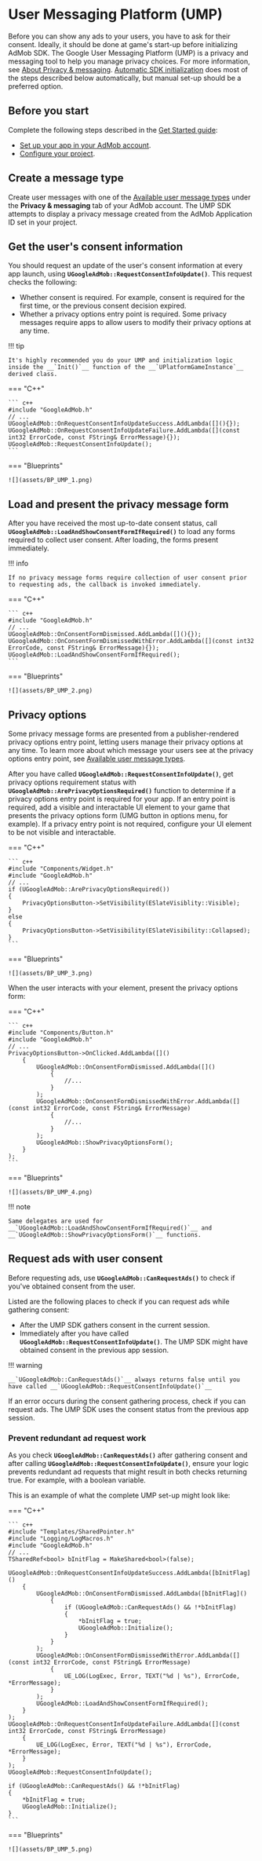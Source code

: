 # User Messaging Platform (UMP)

Before you can show any ads to your users, you have to ask for their consent. Ideally, it should be done at game's start-up before initializing AdMob SDK. The Google User Messaging Platform (UMP) is a privacy and messaging tool to help you manage privacy choices. For more information, see [About Privacy & messaging](https://support.google.com/admob/answer/10107561). [Automatic SDK initialization](./index.md#enable-automatic-sdk-initialization) does most of the steps described below automatically, but manual set-up should be a preferred option.

## Before you start

Complete the following steps described in the [Get Started guide](./index.md):

-   [Set up your app in your AdMob account](./index.md#set-up-your-app-in-your-admob-account).
-   [Configure your project](./index.md#configure-your-project).

## Create a message type

Create user messages with one of the [Available user message types](https://support.google.com/admob/answer/10114020) under the __Privacy & messaging__ tab of your AdMob account. The UMP SDK attempts to display a privacy message created from the AdMob Application ID set in your project.

## Get the user's consent information

You should request an update of the user's consent information at every app launch, using __`UGoogleAdMob::RequestConsentInfoUpdate()`__. This request checks the following:

-   Whether consent is required. For example, consent is required for the first time, or the previous consent decision expired.
-   Whether a privacy options entry point is required. Some privacy messages require apps to allow users to modify their privacy options at any time.

!!! tip

    It's highly recommended you do your UMP and initialization logic inside the __`Init()`__ function of the __`UPlatformGameInstance`__ derived class.

=== "C++"

    ``` c++
    #include "GoogleAdMob.h"
    // ...
    UGoogleAdMob::OnRequestConsentInfoUpdateSuccess.AddLambda([](){});
    UGoogleAdMob::OnRequestConsentInfoUpdateFailure.AddLambda([](const int32 ErrorCode, const FString& ErrorMessage){});
    UGoogleAdMob::RequestConsentInfoUpdate();
    ```

=== "Blueprints"

    ![](assets/BP_UMP_1.png)

## Load and present the privacy message form

After you have received the most up-to-date consent status, call __`UGoogleAdMob::LoadAndShowConsentFormIfRequired()`__ to load any forms required to collect user consent. After loading, the forms present immediately.

!!! info

    If no privacy message forms require collection of user consent prior to requesting ads, the callback is invoked immediately.

=== "C++"

    ``` c++
    #include "GoogleAdMob.h"
    // ...
    UGoogleAdMob::OnConsentFormDismissed.AddLambda([](){});
    UGoogleAdMob::OnConsentFormDismissedWithError.AddLambda([](const int32 ErrorCode, const FString& ErrorMessage){});
    UGoogleAdMob::LoadAndShowConsentFormIfRequired();
    ```

=== "Blueprints"

    ![](assets/BP_UMP_2.png)

## Privacy options

Some privacy message forms are presented from a publisher-rendered privacy options entry point, letting users manage their privacy options at any time. To learn more about which message your users see at the privacy options entry point, see [Available user message types](https://support.google.com/admob/answer/10114020).

After you have called __`UGoogleAdMob::RequestConsentInfoUpdate()`__, get privacy options requirement status with __`UGoogleAdMob::ArePrivacyOptionsRequired()`__ function to determine if a privacy options entry point is required for your app. If an entry point is required, add a visible and interactable UI element to your game that presents the privacy options form (UMG button in options menu, for example). If a privacy entry point is not required, configure your UI element to be not visible and interactable.

=== "C++"

    ``` c++
    #include "Components/Widget.h"
    #include "GoogleAdMob.h"
    // ...
    if (UGoogleAdMob::ArePrivacyOptionsRequired()) 
    {
        PrivacyOptionsButton->SetVisibility(ESlateVisiblity::Visible);
    }
    else
    {
        PrivacyOptionsButton->SetVisibility(ESlateVisibility::Collapsed);
    }
    ```

=== "Blueprints"

    ![](assets/BP_UMP_3.png)

When the user interacts with your element, present the privacy options form:

=== "C++"

    ``` c++
    #include "Components/Button.h"
    #include "GoogleAdMob.h"
    // ...
    PrivacyOptionsButton->OnClicked.AddLambda([]()
        {   
            UGoogleAdMob::OnConsentFormDismissed.AddLambda([]()
                {
                    //... 
                }
            );
            UGoogleAdMob::OnConsentFormDismissedWithError.AddLambda([](const int32 ErrorCode, const FString& ErrorMessage)
                {
                    //...
                }
            );
            UGoogleAdMob::ShowPrivacyOptionsForm();
        }
    );
    ```

=== "Blueprints"

    ![](assets/BP_UMP_4.png)

!!! note

    Same delegates are used for __`UGoogleAdMob::LoadAndShowConsentFormIfRequired()`__ and __`UGoogleAdMob::ShowPrivacyOptionsForm()`__ functions.

## Request ads with user consent

Before requesting ads, use __`UGoogleAdMob::CanRequestAds()`__ to check if you've obtained consent from the user.

Listed are the following places to check if you can request ads while gathering consent:

-   After the UMP SDK gathers consent in the current session.
-   Immediately after you have called __`UGoogleAdMob::RequestConsentInfoUpdate()`__. The UMP SDK might have obtained consent in the previous app session.

!!! warning

    __`UGoogleAdMob::CanRequestAds()`__ always returns false until you have called __`UGoogleAdMob::RequestConsentInfoUpdate()`__

If an error occurs during the consent gathering process, check if you can request ads. The UMP SDK uses the consent status from the previous app session.

### Prevent redundant ad request work

As you check __`UGoogleAdMob::CanRequestAds()`__ after gathering consent and after calling __`UGoogleAdMob::RequestConsentInfoUpdate()`__, ensure your logic prevents redundant ad requests that might result in both checks returning true. For example, with a boolean variable.


This is an example of what the complete UMP set-up might look like:

=== "C++"

    ``` c++
    #include "Templates/SharedPointer.h"
    #include "Logging/LogMacros.h"
    #include "GoogleAdMob.h"
    // ...
    TSharedRef<bool> bInitFlag = MakeShared<bool>(false);

    UGoogleAdMob::OnRequestConsentInfoUpdateSuccess.AddLambda([bInitFlag]()
        {
            UGoogleAdMob::OnConsentFormDismissed.AddLambda([bInitFlag]()
                {
                    if (UGoogleAdMob::CanRequestAds() && !*bInitFlag)
                    {
                        *bInitFlag = true;
                        UGoogleAdMob::Initialize();
                    }
                }
            );
            UGoogleAdMob::OnConsentFormDismissedWithError.AddLambda([](const int32 ErrorCode, const FString& ErrorMessage)
                {
                    UE_LOG(LogExec, Error, TEXT("%d | %s"), ErrorCode, *ErrorMessage);
                }
            );
            UGoogleAdMob::LoadAndShowConsentFormIfRequired();
        }
    );
    UGoogleAdMob::OnRequestConsentInfoUpdateFailure.AddLambda([](const int32 ErrorCode, const FString& ErrorMessage)
        {
            UE_LOG(LogExec, Error, TEXT("%d | %s"), ErrorCode, *ErrorMessage);
        }
    );
    UGoogleAdMob::RequestConsentInfoUpdate();

    if (UGoogleAdMob::CanRequestAds() && !*bInitFlag)
    {
        *bInitFlag = true;
        UGoogleAdMob::Initialize();
    }
    ```

=== "Blueprints"

    ![](assets/BP_UMP_5.png)